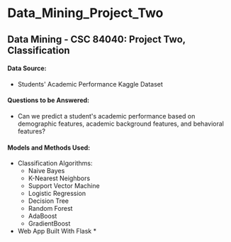 # Data_Mining_Project_Two
## Data Mining - CSC 84040: Project Two, Classification

#### Data Source:
* Students' Academic Performance Kaggle Dataset
   
#### Questions to be Answered:
* Can we predict a student's academic performance based on demographic features, academic background features, and behavioral features?

#### Models and Methods Used:
* Classification Algorithms:
  * Naive Bayes
  * K-Nearest Neighbors
  * Support Vector Machine
  * Logistic Regression
  * Decision Tree
  * Random Forest 
  * AdaBoost
  * GradientBoost
* Web App Built With Flask 
   * 
